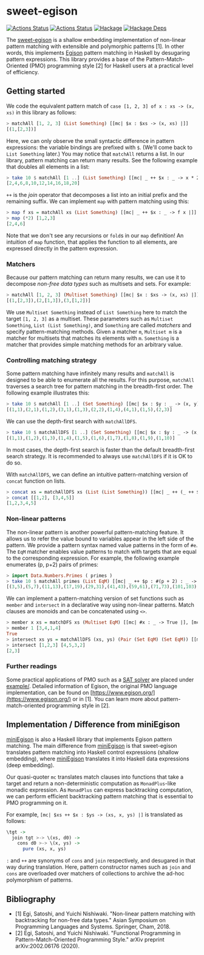 # sweet-egison

[![Actions Status](https://github.com/egison/sweet-egison/workflows/latest/badge.svg)](https://github.com/egison/sweet-egison/actions?workflow=latest)
[![Actions Status](https://github.com/egison/sweet-egison/workflows/release/badge.svg)](https://github.com/egison/sweet-egison/actions?workflow=release)
[![Hackage](https://img.shields.io/hackage/v/sweet-egison.svg)](https://hackage.haskell.org/package/sweet-egison)
[![Hackage Deps](https://img.shields.io/hackage-deps/v/sweet-egison.svg)](http://packdeps.haskellers.com/reverse/sweet-egison)

The [sweet-egison](https://hackage.haskell.org/package/sweet-egison) is a shallow embedding implementation of non-linear pattern matching with extensible and polymorphic patterns [1]. In other words, this implements [Egison](https:///www.egison.org) pattern matching in Haskell by desugaring pattern expressions. This library provides a base of the Pattern-Match-Oriented (PMO) programming style [2] for Haskell users at a practical level of efficiency.

## Getting started

We code the equivalent pattern match of `case [1, 2, 3] of x : xs -> (x, xs)` in this library as follows:

```haskell
> matchAll [1, 2, 3] (List Something) [[mc| $x : $xs -> (x, xs) |]]
[(1,[2,3])]
```

Here, we can only observe the small syntactic difference in pattern expressions: the variable bindings are prefixed with `$`. (We'll come back to `List Something` later.)
You may notice that `matchAll` returns a list. In our library, pattern matching can return many results. See the following example that doubles all elements in a list:

```haskell
> take 10 $ matchAll [1 ..] (List Something) [[mc| _ ++ $x : _ -> x * 2 |]]
[2,4,6,8,10,12,14,16,18,20]
```

`++` is the *join* operator that decomposes a list into an initial prefix and the remaining suffix. We can implement `map` with pattern matching using this:

```haskell
> map f xs = matchAll xs (List Something) [[mc| _ ++ $x : _ -> f x |]]
> map (*2) [1,2,3]
[2,4,6]
```

Note that we don't see any recursions or `fold`s in our `map` definition! An intuition of `map` function, that applies the function to all elements, are expressed directly in the pattern expression.

### Matchers

Because our pattern matching can return many results, we can use it to decompose *non-free data types* such as multisets and sets. For example:

```haskell
> matchAll [1, 2, 3] (Multiset Something) [[mc| $x : $xs -> (x, xs) |]]
[(1,[2,3]),(2,[1,3]),(3,[1,2])]
```

We use `Multiset Something` instead of `List Something` here to match the target `[1, 2, 3]` as a multiset. These parameters such as `Multiset Something`, `List (List Something)`, and `Something` are called *matchers* and specify pattern-matching methods. Given a matcher `m`, `Multiset m` is a matcher for multisets that matches its elements with `m`. `Something` is a matcher that provides simple matching methods for an arbitrary value.

### Controlling matching strategy

Some pattern matching have infinitely many results and `matchAll` is designed to be able to enumerate all the results. For this purpose, `matchAll` traverses a search tree for pattern matching in the breadth-first order. The following example illustrates this:

```haskell
> take 10 $ matchAll [1 ..] (Set Something) [[mc| $x : $y : _ -> (x, y) |]]
[(1,1),(2,1),(1,2),(3,1),(1,3),(2,2),(1,4),(4,1),(1,5),(2,3)]
```

We can use the depth-first search with `matchAllDFS`.

```haskell
> take 10 $ matchAllDFS [1 ..] (Set Something) [[mc| $x : $y : _ -> (x, y) |]]
[(1,1),(1,2),(1,3),(1,4),(1,5),(1,6),(1,7),(1,8),(1,9),(1,10)]
```

In most cases, the depth-first search is faster than the default breadth-first search strategy. It is recommended to always use `matchAllDFS` if it is OK to do so.

With `matchAllDFS`, we can define an intuitive pattern-matching version of `concat` function on lists.

```haskell
> concat xs = matchAllDFS xs (List (List Something)) [[mc| _ ++ (_ ++ $x : _) : _ -> x |]]
> concat [[1,2], [3,4,5]]
[1,2,3,4,5]
```

### Non-linear patterns

The non-linear pattern is another powerful pattern-matching feature. It allows us to refer the value bound to variables appear in the left side of the pattern. We provide a pattern syntax named value patterns in the form of `#e`. The `EqM` matcher enables value patterns to match with targets that are equal to the corresponding expression. For example, the following example enumerates (p, p+2) pairs of primes:

```haskell
> import Data.Numbers.Primes ( primes )
> take 10 $ matchAll primes (List EqM) [[mc| _ ++ $p : #(p + 2) : _ -> (p, p+2) |]]
[(3,5),(5,7),(11,13),(17,19),(29,31),(41,43),(59,61),(71,73),(101,103),(107,109)]
```

We can implement a pattern-matching version of set functions such as `member` and `intersect` in a declarative way using non-linear patterns. Match clauses are monoids and can be concatenated using `<>`.

```haskell
> member x xs = matchDFS xs (Multiset EqM) [[mc| #x : _ -> True |], [mc| _ -> False |]]
> member 1 [3,4,1,4]
True
> intersect xs ys = matchAllDFS (xs, ys) (Pair (Set EqM) (Set EqM)) [[mc| ($x : _, #x : _) -> x |]]
> intersect [1,2,3] [4,5,3,2]
[2,3]
```

### Further readings

Some practical applications of PMO such as a [SAT solver](https://github.com/egison/sweet-egison/blob/master/example/cdcl.hs) are placed under [example/](https://github.com/egison/sweet-egison/blob/master/example/). Detailed information of Egison, the original PMO language implementation, can be found on [https://www.egison.org/](https://www.egison.org/) or in [1]. You can learn more about pattern-match-oriented programming style in [2].

## Implementation / Difference from miniEgison

[miniEgison](https://github.com/egison/egison-haskell) is also a Haskell library that implements Egison pattern matching. The main difference from [miniEgison](https://github.com/egison/egison-haskell) is that sweet-egison translates pattern matching into Haskell control expressions (shallow embedding), where [miniEgison](https://github.com/egison/egison-haskell) translates it into Haskell data expressions (deep embedding).

Our quasi-quoter `mc` translates match clauses into functions that take a target and return a non-deterministic computation as `MonadPlus`-like monadic expression. As `MonadPlus` can express backtracking computation, we can perform efficient backtracking pattern matching that is essential to PMO programming on it.

For example, `[mc| $xs ++ $x : $ys -> (xs, x, ys) |]` is translated as follows:

```haskell
\tgt ->
  join tgt >-> \(xs, d0) ->
    cons d0 >-> \(x, ys) ->
      pure (xs, x, ys)
```

`:` and `++` are synonyms of `cons` and `join` respectively, and desugared in that way during translation. Here, pattern constructor names such as `join` and `cons` are overloaded over matchers of collections to archive the ad-hoc polymorphism of patterns.

## Bibliography

- [1] Egi, Satoshi, and Yuichi Nishiwaki. "Non-linear pattern matching with backtracking for non-free data types." Asian Symposium on Programming Languages and Systems. Springer, Cham, 2018.
- [2] Egi, Satoshi, and Yuichi Nishiwaki. "Functional Programming in Pattern-Match-Oriented Programming Style." arXiv preprint arXiv:2002.06176 (2020).
